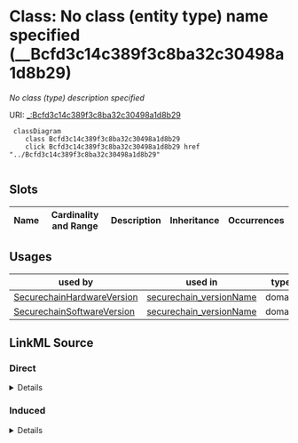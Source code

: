 

# Class: No class (entity type) name specified (__Bcfd3c14c389f3c8ba32c30498a1d8b29)


_No class (type) description specified_







URI: [_:Bcfd3c14c389f3c8ba32c30498a1d8b29](_:Bcfd3c14c389f3c8ba32c30498a1d8b29)






```mermaid
 classDiagram
    class Bcfd3c14c389f3c8ba32c30498a1d8b29
    click Bcfd3c14c389f3c8ba32c30498a1d8b29 href "../Bcfd3c14c389f3c8ba32c30498a1d8b29"
      
```




<!-- no inheritance hierarchy -->


## Slots

| Name | Cardinality and Range | Description | Inheritance | Occurrences |
| ---  | --- | --- | --- | --- |





## Usages

| used by | used in | type | used |
| ---  | --- | --- | --- |
| [SecurechainHardwareVersion](../classes/SecurechainHardwareVersion.md) | [securechain_versionName](../slots/securechain_versionName.md) | domain | [Bcfd3c14c389f3c8ba32c30498a1d8b29](../classes/Bcfd3c14c389f3c8ba32c30498a1d8b29.md) |
| [SecurechainSoftwareVersion](../classes/SecurechainSoftwareVersion.md) | [securechain_versionName](../slots/securechain_versionName.md) | domain | [Bcfd3c14c389f3c8ba32c30498a1d8b29](../classes/Bcfd3c14c389f3c8ba32c30498a1d8b29.md) |











## LinkML Source

<!-- TODO: investigate https://stackoverflow.com/questions/37606292/how-to-create-tabbed-code-blocks-in-mkdocs-or-sphinx -->

### Direct

<details>

```yaml
name: __Bcfd3c14c389f3c8ba32c30498a1d8b29
conforms_to: No schema conformance document specified
description: No class (type) description specified
title: No class (entity type) name specified
from_schema: secure-chain-kg
rank: 1000
class_uri: _:Bcfd3c14c389f3c8ba32c30498a1d8b29

```
</details>

### Induced

<details>

```yaml
name: __Bcfd3c14c389f3c8ba32c30498a1d8b29
conforms_to: No schema conformance document specified
description: No class (type) description specified
title: No class (entity type) name specified
from_schema: secure-chain-kg
rank: 1000
class_uri: _:Bcfd3c14c389f3c8ba32c30498a1d8b29

```
</details>